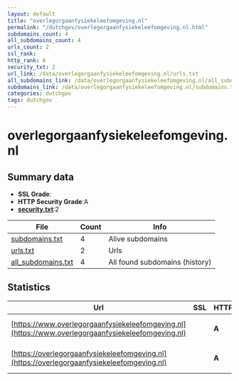 ```yaml
---
layout: default
title: "overlegorgaanfysiekeleefomgeving.nl"
permalink: "/dutchgov/overlegorgaanfysiekeleefomgeving.nl.html"
subdomains_count: 4
all_subdomains_count: 4
urls_count: 2
ssl_rank: 
http_rank: A
security_txt: 2
url_link: /data/overlegorgaanfysiekeleefomgeving.nl/urls.txt
all_subdomains_link: /data/overlegorgaanfysiekeleefomgeving.nl/all_subdomains.txt
subdomains_link: /data/overlegorgaanfysiekeleefomgeving.nl/subdomains.txt
categories: dutchgov
tags: dutchgov
---
```



# overlegorgaanfysiekeleefomgeving.nl
## Summary data


 - **SSL Grade**:
 - **HTTP Security Grade**:A
 - **[security.txt](https://www.digitaleoverheid.nl/nieuws/standaard-security-txt-nu-verplicht-voor-overheid/)**:2


| File       | Count | Info |
|------------|-------|------|
|[subdomains.txt](/DutchGovScope/data/overlegorgaanfysiekeleefomgeving.nl/subdomains.txt)|4|Alive subdomains|
|[urls.txt](/DutchGovScope/data/overlegorgaanfysiekeleefomgeving.nl/urls.txt)|2|Urls|
|[all_subdomains.txt](/DutchGovScope/data/overlegorgaanfysiekeleefomgeving.nl/all_subdomains.txt)|4|All found subdomains (history)|


## Statistics


| Url | SSL | HTTP | Server | Cookie | HSTS | CORS | CTO | CSP | XFO | XXP | RP |FP| Tech |Title |
|--------|-------|-------|------|------|------|------|------|------|------|------|------|------|------|------|
|[https://www.overlegorgaanfysiekeleefomgeving.nl](https://www.overlegorgaanfysiekeleefomgeving.nl)| | **A**|| |:white_check_mark: | | | | :white_check_mark: | :white_check_mark: | :white_check_mark: | |HSTS Microsoft ASP.NET|Object moved|
|[https://overlegorgaanfysiekeleefomgeving.nl](https://overlegorgaanfysiekeleefomgeving.nl)| | **A**|| |:white_check_mark: | | | | :white_check_mark: | :white_check_mark: | :white_check_mark: | |HSTS Microsoft ASP.NET|Object moved|

